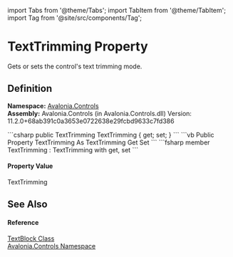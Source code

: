 import Tabs from '@theme/Tabs'; 
import TabItem from '@theme/TabItem'; 
import Tag from '@site/src/components/Tag'; 

# TextTrimming Property


Gets or sets the control's text trimming mode.



## Definition
**Namespace:** <a href="N_Avalonia_Controls">Avalonia.Controls</a>  
**Assembly:** Avalonia.Controls (in Avalonia.Controls.dll) Version: 11.2.0+68ab391c0a3653e0722638e29fcbd9633c7fd386

<Tabs groupId="api-code-preview">
<TabItem value="csharp" label="C#">
```csharp
public TextTrimming TextTrimming { get; set; }
```
</TabItem>
<TabItem value="vb" label="VB">
```vb
Public Property TextTrimming As TextTrimming
	Get
	Set
```
</TabItem>
<TabItem value="fsharp" label="F#">
```fsharp
member TextTrimming : TextTrimming with get, set
```
</TabItem>
</Tabs>



#### Property Value
TextTrimming

## See Also


#### Reference
<a href="T_Avalonia_Controls_TextBlock">TextBlock Class</a>  
<a href="N_Avalonia_Controls">Avalonia.Controls Namespace</a>  
